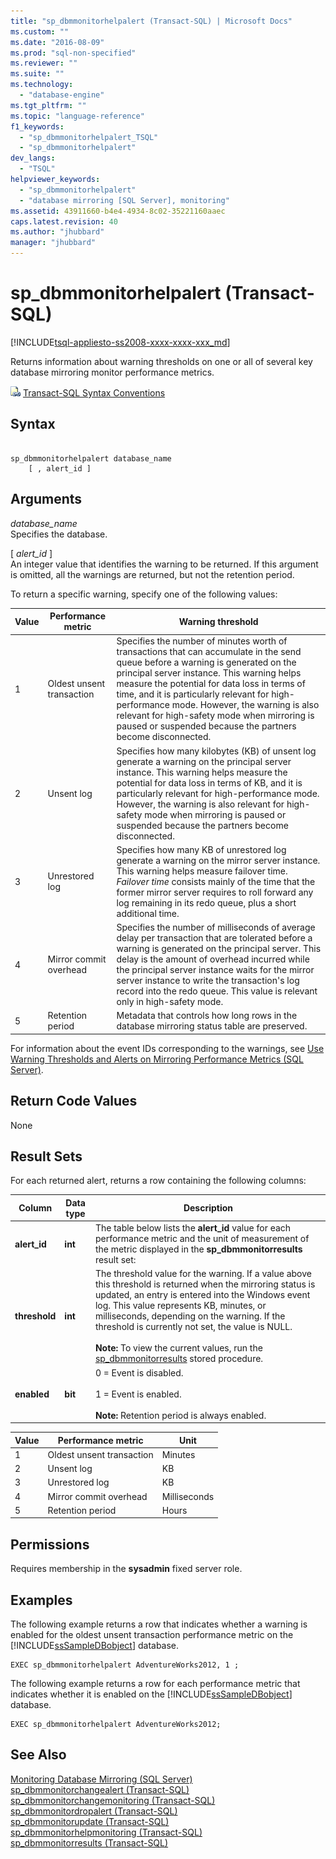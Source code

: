 ```yaml
---
title: "sp_dbmmonitorhelpalert (Transact-SQL) | Microsoft Docs"
ms.custom: ""
ms.date: "2016-08-09"
ms.prod: "sql-non-specified"
ms.reviewer: ""
ms.suite: ""
ms.technology: 
  - "database-engine"
ms.tgt_pltfrm: ""
ms.topic: "language-reference"
f1_keywords: 
  - "sp_dbmmonitorhelpalert_TSQL"
  - "sp_dbmmonitorhelpalert"
dev_langs: 
  - "TSQL"
helpviewer_keywords: 
  - "sp_dbmmonitorhelpalert"
  - "database mirroring [SQL Server], monitoring"
ms.assetid: 43911660-b4e4-4934-8c02-35221160aaec
caps.latest.revision: 40
ms.author: "jhubbard"
manager: "jhubbard"
---
```

# sp_dbmmonitorhelpalert (Transact-SQL)
[!INCLUDE[tsql-appliesto-ss2008-xxxx-xxxx-xxx_md](../../../a9retired/includes/tsql-appliesto-ss2008-xxxx-xxxx-xxx-md.md)]

  Returns information about warning thresholds on one or all of several key database mirroring monitor performance metrics.  
 
  ![Topic link icon](../../../a9notintoc/media/topic-link.gif "Topic link icon") [Transact-SQL Syntax Conventions](../../../t-sql/language-elements/transact-sql-syntax-conventions-transact-sql.md)  
  
## Syntax  
  
```  
  
sp_dbmmonitorhelpalert database_name   
    [ , alert_id ]   
```  
  
## Arguments  
 *database_name*  
 Specifies the database.  
  
 [ *alert_id* ]  
 An integer value that identifies the warning to be returned. If this argument is omitted, all the warnings are returned, but not the retention period.  
  
 To return a specific warning, specify one of the following values:  
  
|Value|Performance metric|Warning threshold|  
|-----------|------------------------|-----------------------|  
|1|Oldest unsent transaction|Specifies the number of minutes worth of transactions that can accumulate in the send queue before a warning is generated on the principal server instance. This warning helps measure the potential for data loss in terms of time, and it is particularly relevant for high-performance mode. However, the warning is also relevant for high-safety mode when mirroring is paused or suspended because the partners become disconnected.|  
|2|Unsent log|Specifies how many kilobytes (KB) of unsent log generate a warning on the principal server instance. This warning helps measure the potential for data loss in terms of KB, and it is particularly relevant for high-performance mode. However, the warning is also relevant for high-safety mode when mirroring is paused or suspended because the partners become disconnected.|  
|3|Unrestored log|Specifies how many KB of unrestored log generate a warning on the mirror server instance. This warning helps measure failover time. *Failover time* consists mainly of the time that the former mirror server requires to roll forward any log remaining in its redo queue, plus a short additional time.|  
|4|Mirror commit overhead|Specifies the number of milliseconds of average delay per transaction that are tolerated before a warning is generated on the principal server. This delay is the amount of overhead incurred while the principal server instance waits for the mirror server instance to write the transaction's log record into the redo queue. This value is relevant only in high-safety mode.|  
|5|Retention period|Metadata that controls how long rows in the database mirroring status table are preserved.|  
  
 For information about the event IDs corresponding to the warnings, see [Use Warning Thresholds and Alerts on Mirroring Performance Metrics &#40;SQL Server&#41;](../../../database-engine/database-mirroring/use-warning-thresholds-and-alerts-on-mirroring-performance-metrics-sql-server.md).  
  
## Return Code Values  
 None  
  
## Result Sets  
 For each returned alert, returns a row containing the following columns:  
  
|Column|Data type|Description|  
|------------|---------------|-----------------|  
|**alert_id**|**int**|The  table below lists the **alert_id** value for each performance metric and the unit of measurement of the metric displayed in the **sp_dbmmonitorresults** result set:|  
|**threshold**|**int**|The threshold value for the warning. If a value above this threshold is returned when the mirroring status is updated, an entry is entered into the Windows event log. This value represents KB, minutes, or milliseconds, depending on the warning. If the threshold is currently not set, the value is NULL.<br /><br /> **Note:** To view the current values, run the [sp_dbmmonitorresults](../../../relational-databases/reference/system-stored-procedures/sp-dbmmonitorresults-transact-sql.md) stored procedure.|  
|**enabled**|**bit**|0 = Event is disabled.<br /><br /> 1 = Event is enabled.<br /><br /> **Note:** Retention period is always enabled.|  
  
|Value|Performance metric|Unit|  
|-----------|------------------------|----------|  
|1|Oldest unsent transaction|Minutes|  
|2|Unsent log|KB|  
|3|Unrestored log|KB|  
|4|Mirror commit overhead|Milliseconds|  
|5|Retention period|Hours|  
  
## Permissions  
 Requires membership in the **sysadmin** fixed server role.  
  
## Examples  
 The following example returns a row that indicates whether a warning is enabled for the oldest unsent transaction performance metric on the [!INCLUDE[ssSampleDBobject](../../../a9retired/includes/sssampledbobject-md.md)] database.  
  
```  
EXEC sp_dbmmonitorhelpalert AdventureWorks2012, 1 ;  
```  
  
 The following example returns a row for each performance metric that indicates whether it is enabled on the [!INCLUDE[ssSampleDBobject](../../../a9retired/includes/sssampledbobject-md.md)] database.  
  
```  
EXEC sp_dbmmonitorhelpalert AdventureWorks2012;  
```  
  
## See Also  
 [Monitoring Database Mirroring &#40;SQL Server&#41;](../../../database-engine/database-mirroring/monitoring-database-mirroring-sql-server.md)   
 [sp_dbmmonitorchangealert &#40;Transact-SQL&#41;](../../../relational-databases/reference/system-stored-procedures/sp-dbmmonitorchangealert-transact-sql.md)   
 [sp_dbmmonitorchangemonitoring &#40;Transact-SQL&#41;](../../../relational-databases/reference/system-stored-procedures/sp-dbmmonitorchangemonitoring-transact-sql.md)   
 [sp_dbmmonitordropalert &#40;Transact-SQL&#41;](../../../relational-databases/reference/system-stored-procedures/sp-dbmmonitordropalert-transact-sql.md)   
 [sp_dbmmonitorupdate &#40;Transact-SQL&#41;](../../../relational-databases/reference/system-stored-procedures/sp-dbmmonitorupdate-transact-sql.md)   
 [sp_dbmmonitorhelpmonitoring &#40;Transact-SQL&#41;](../../../relational-databases/reference/system-stored-procedures/sp-dbmmonitorhelpmonitoring-transact-sql.md)   
 [sp_dbmmonitorresults &#40;Transact-SQL&#41;](../../../relational-databases/reference/system-stored-procedures/sp-dbmmonitorresults-transact-sql.md)  
  
  